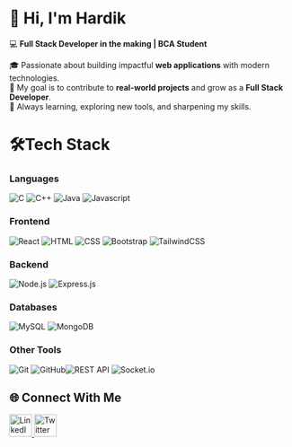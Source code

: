 # 👋 Hi, I'm Hardik  

💻 **Full Stack Developer in the making | BCA Student**  

🎓 Passionate about building impactful **web applications** with modern technologies.  
🎯 My goal is to contribute to **real-world projects** and grow as a **Full Stack Developer**.  
🚀 Always learning, exploring new tools, and sharpening my skills.  

 
 # 🛠Tech Stack
 ### Languages  
  ![C](https://img.shields.io/badge/C-A8B9CC.svg?style=for-the-badge&logo=C&logoColor=black) ![C++](https://img.shields.io/badge/C++-00599C.svg?style=for-the-badge&logo=C++&logoColor=white)
  ![Java](https://img.shields.io/badge/Java-ED8B00.svg?style=for-the-badge&logo=openjdk&logoColor=white)
  ![Javascript](https://img.shields.io/badge/JavaScript-F7DF1E.svg?style=for-the-badge&logo=JavaScript&logoColor=black)
  
### Frontend
![React](https://img.shields.io/badge/React-61DAFB.svg?style=for-the-badge&logo=React&logoColor=black) 
![HTML](https://img.shields.io/badge/HTML5-E34F26.svg?style=for-the-badge&logo=HTML5&logoColor=white) 
![CSS](https://img.shields.io/badge/CSS-663399.svg?style=for-the-badge&logo=CSS&logoColor=white)
![Bootstrap](https://img.shields.io/badge/Bootstrap-7952B3.svg?style=for-the-badge&logo=Bootstrap&logoColor=white)
![TailwindCSS](https://img.shields.io/badge/Tailwind%20CSS-06B6D4.svg?style=for-the-badge&logo=Tailwind-CSS&logoColor=white)
### Backend
![Node.js](https://img.shields.io/badge/Node.js-5FA04E.svg?style=for-the-badge&logo=nodedotjs&logoColor=white) ![Express.js](  https://img.shields.io/badge/Express-000000.svg?style=for-the-badge&logo=Express&logoColor=white)
### Databases
![MySQL](https://img.shields.io/badge/MySQL-4479A1.svg?style=for-the-badge&logo=MySQL&logoColor=white) ![MongoDB](https://img.shields.io/badge/MongoDB-47A248.svg?style=for-the-badge&logo=MongoDB&logoColor=white)  
### Other Tools
![Git](https://img.shields.io/badge/Git-F05032.svg?style=for-the-badge&logo=Git&logoColor=white) ![GitHub](https://img.shields.io/badge/GitHub-181717.svg?style=for-the-badge&logo=GitHub&logoColor=white)![REST API](https://img.shields.io/badge/REST_API-025E8C.svg?style=for-the-badge&logo=swagger&logoColor=white)
![Socket.io](https://img.shields.io/badge/Socket.io-010101.svg?style=for-the-badge&logo=socketdotio&logoColor=white)  


## 🌐 Connect With Me  

<a href="https://www.linkedin.com/in/hardik-shiromani123" target="_blank">
  <img src="https://cdn.jsdelivr.net/gh/devicons/devicon/icons/linkedin/linkedin-original.svg" alt="LinkedIn" width="40" height="40"/>
</a>
<a href="https://x.com/Hardik_1014" target="_blank">
  <img src="https://cdn.jsdelivr.net/gh/devicons/devicon/icons/twitter/twitter-original.svg" alt="Twitter" width="40" height="40"/>
</a>


